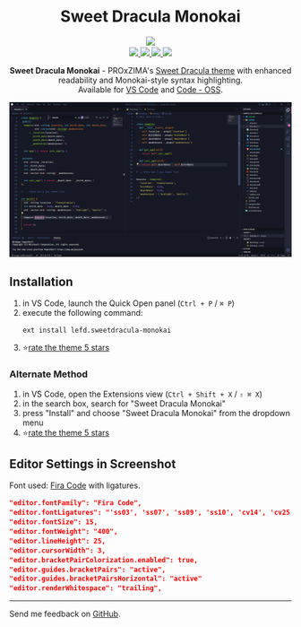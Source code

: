 <h1 align="center">Sweet Dracula Monokai</h1>
<p align="center">
    <a title="Preview Theme in vscode.dev" href="https://vscode.dev/theme/lefd.sweetdracula-monokai">
        <img src="https://img.shields.io/badge/preview_in_vscode.dev-blue?style=for-the-badge&logo=visualstudiocode&color=007ACC">
    </a>
    <br>
    <a title="Visual Studio Marketplace Version" href="https://marketplace.visualstudio.com/items?itemName=lefd.sweetdracula-monokai">
        <img src="https://img.shields.io/visual-studio-marketplace/v/lefd.sweetdracula-monokai?style=flat-square">
    </a>
    <a title="Visual Studio Marketplace Installs" href="https://marketplace.visualstudio.com/items?itemName=lefd.sweetdracula-monokai">
        <img src="https://img.shields.io/visual-studio-marketplace/i/lefd.sweetdracula-monokai?style=flat-square">
    </a>
    <a title="Visual Studio Marketplace Downloads" href="https://marketplace.visualstudio.com/items?itemName=lefd.sweetdracula-monokai">
        <img src="https://img.shields.io/visual-studio-marketplace/d/lefd.sweetdracula-monokai?style=flat-square">
    </a>
    <a title="Open VSX Downloads" href="https://open-vsx.org/extension/lefd/sweetdracula-monokai">
        <img src="https://img.shields.io/open-vsx/dt/lefd/sweetdracula-monokai?label=Open%20VSX%20Downloads&style=flat-square">
    </a>
</p>

<p align="center">
    <b>Sweet Dracula Monokai</b> - PROxZIMA's <a href="https://github.com/PROxZIMA/sweet-dracula">Sweet Dracula theme</a> with enhanced readability and Monokai-style syntax highlighting.
    <br>
    Available for <a href="https://marketplace.visualstudio.com/items?itemName=lefd.sweetdracula-monokai">VS Code</a> and <a href="https://open-vsx.org/extension/lefd/sweetdracula-monokai">Code - OSS</a>.
</p>

![VS Code](assets/screenshot-1.1.4.png)

## Installation

1. in VS Code, launch the Quick Open panel (`Ctrl + P` / `⌘ P`)
2. execute the following command:
    ```
    ext install lefd.sweetdracula-monokai
    ```
3. ⭐[rate the theme 5 stars](https://marketplace.visualstudio.com/items?itemName=lefd.sweetdracula-monokai&ssr=false#review-details)

### Alternate Method

1. in VS Code, open the Extensions view (`Ctrl + Shift + X` / `⇧ ⌘ X`)
2. in the search box, search for "Sweet Dracula Monokai"
3. press "Install" and choose "Sweet Dracula Monokai" from the dropdown menu
4. ⭐[rate the theme 5 stars](https://marketplace.visualstudio.com/items?itemName=lefd.sweetdracula-monokai&ssr=false#review-details)

## Editor Settings in Screenshot

Font used: [Fira Code](https://github.com/tonsky/FiraCode) with ligatures.

```json
"editor.fontFamily": "Fira Code",
"editor.fontLigatures": "'ss03', 'ss07', 'ss09', 'ss10', 'cv14', 'cv25', 'cv26', 'cv27', 'cv32'",
"editor.fontSize": 15,
"editor.fontWeight": "400",
"editor.lineHeight": 25,
"editor.cursorWidth": 3,
"editor.bracketPairColorization.enabled": true,
"editor.guides.bracketPairs": "active",
"editor.guides.bracketPairsHorizontal": "active"
"editor.renderWhitespace": "trailing",
```

---

Send me feedback on [GitHub](https://github.com/LEFD/sweetdracula-monokai).
